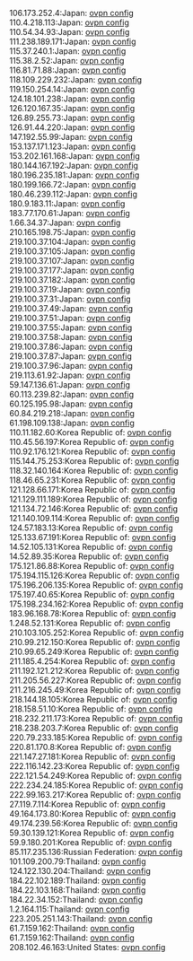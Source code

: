 106.173.252.4:Japan: [ovpn config](vpn/106_173_252_4.ovpn)  
110.4.218.113:Japan: [ovpn config](vpn/110_4_218_113.ovpn)  
110.54.34.93:Japan: [ovpn config](vpn/110_54_34_93.ovpn)  
111.238.189.171:Japan: [ovpn config](vpn/111_238_189_171.ovpn)  
115.37.240.1:Japan: [ovpn config](vpn/115_37_240_1.ovpn)  
115.38.2.52:Japan: [ovpn config](vpn/115_38_2_52.ovpn)  
116.81.71.88:Japan: [ovpn config](vpn/116_81_71_88.ovpn)  
118.109.229.232:Japan: [ovpn config](vpn/118_109_229_232.ovpn)  
119.150.254.14:Japan: [ovpn config](vpn/119_150_254_14.ovpn)  
124.18.101.238:Japan: [ovpn config](vpn/124_18_101_238.ovpn)  
126.120.167.35:Japan: [ovpn config](vpn/126_120_167_35.ovpn)  
126.89.255.73:Japan: [ovpn config](vpn/126_89_255_73.ovpn)  
126.91.44.220:Japan: [ovpn config](vpn/126_91_44_220.ovpn)  
147.192.55.99:Japan: [ovpn config](vpn/147_192_55_99.ovpn)  
153.137.171.123:Japan: [ovpn config](vpn/153_137_171_123.ovpn)  
153.202.161.168:Japan: [ovpn config](vpn/153_202_161_168.ovpn)  
180.144.167.192:Japan: [ovpn config](vpn/180_144_167_192.ovpn)  
180.196.235.181:Japan: [ovpn config](vpn/180_196_235_181.ovpn)  
180.199.166.72:Japan: [ovpn config](vpn/180_199_166_72.ovpn)  
180.46.239.112:Japan: [ovpn config](vpn/180_46_239_112.ovpn)  
180.9.183.11:Japan: [ovpn config](vpn/180_9_183_11.ovpn)  
183.77.170.61:Japan: [ovpn config](vpn/183_77_170_61.ovpn)  
1.66.34.37:Japan: [ovpn config](vpn/1_66_34_37.ovpn)  
210.165.198.75:Japan: [ovpn config](vpn/210_165_198_75.ovpn)  
219.100.37.104:Japan: [ovpn config](vpn/219_100_37_104.ovpn)  
219.100.37.105:Japan: [ovpn config](vpn/219_100_37_105.ovpn)  
219.100.37.107:Japan: [ovpn config](vpn/219_100_37_107.ovpn)  
219.100.37.177:Japan: [ovpn config](vpn/219_100_37_177.ovpn)  
219.100.37.182:Japan: [ovpn config](vpn/219_100_37_182.ovpn)  
219.100.37.19:Japan: [ovpn config](vpn/219_100_37_19.ovpn)  
219.100.37.31:Japan: [ovpn config](vpn/219_100_37_31.ovpn)  
219.100.37.49:Japan: [ovpn config](vpn/219_100_37_49.ovpn)  
219.100.37.51:Japan: [ovpn config](vpn/219_100_37_51.ovpn)  
219.100.37.55:Japan: [ovpn config](vpn/219_100_37_55.ovpn)  
219.100.37.58:Japan: [ovpn config](vpn/219_100_37_58.ovpn)  
219.100.37.86:Japan: [ovpn config](vpn/219_100_37_86.ovpn)  
219.100.37.87:Japan: [ovpn config](vpn/219_100_37_87.ovpn)  
219.100.37.96:Japan: [ovpn config](vpn/219_100_37_96.ovpn)  
219.113.61.92:Japan: [ovpn config](vpn/219_113_61_92.ovpn)  
59.147.136.61:Japan: [ovpn config](vpn/59_147_136_61.ovpn)  
60.113.239.82:Japan: [ovpn config](vpn/60_113_239_82.ovpn)  
60.125.195.98:Japan: [ovpn config](vpn/60_125_195_98.ovpn)  
60.84.219.218:Japan: [ovpn config](vpn/60_84_219_218.ovpn)  
61.198.109.138:Japan: [ovpn config](vpn/61_198_109_138.ovpn)  
110.11.182.60:Korea Republic of: [ovpn config](vpn/110_11_182_60.ovpn)  
110.45.56.197:Korea Republic of: [ovpn config](vpn/110_45_56_197.ovpn)  
110.92.176.121:Korea Republic of: [ovpn config](vpn/110_92_176_121.ovpn)  
115.144.75.253:Korea Republic of: [ovpn config](vpn/115_144_75_253.ovpn)  
118.32.140.164:Korea Republic of: [ovpn config](vpn/118_32_140_164.ovpn)  
118.46.65.231:Korea Republic of: [ovpn config](vpn/118_46_65_231.ovpn)  
121.128.66.171:Korea Republic of: [ovpn config](vpn/121_128_66_171.ovpn)  
121.129.111.189:Korea Republic of: [ovpn config](vpn/121_129_111_189.ovpn)  
121.134.72.146:Korea Republic of: [ovpn config](vpn/121_134_72_146.ovpn)  
121.140.109.114:Korea Republic of: [ovpn config](vpn/121_140_109_114.ovpn)  
124.57.183.13:Korea Republic of: [ovpn config](vpn/124_57_183_13.ovpn)  
125.133.67.191:Korea Republic of: [ovpn config](vpn/125_133_67_191.ovpn)  
14.52.105.131:Korea Republic of: [ovpn config](vpn/14_52_105_131.ovpn)  
14.52.89.35:Korea Republic of: [ovpn config](vpn/14_52_89_35.ovpn)  
175.121.86.88:Korea Republic of: [ovpn config](vpn/175_121_86_88.ovpn)  
175.194.115.126:Korea Republic of: [ovpn config](vpn/175_194_115_126.ovpn)  
175.196.206.135:Korea Republic of: [ovpn config](vpn/175_196_206_135.ovpn)  
175.197.40.65:Korea Republic of: [ovpn config](vpn/175_197_40_65.ovpn)  
175.198.234.162:Korea Republic of: [ovpn config](vpn/175_198_234_162.ovpn)  
183.96.168.78:Korea Republic of: [ovpn config](vpn/183_96_168_78.ovpn)  
1.248.52.131:Korea Republic of: [ovpn config](vpn/1_248_52_131.ovpn)  
210.103.105.252:Korea Republic of: [ovpn config](vpn/210_103_105_252.ovpn)  
210.99.212.150:Korea Republic of: [ovpn config](vpn/210_99_212_150.ovpn)  
210.99.65.249:Korea Republic of: [ovpn config](vpn/210_99_65_249.ovpn)  
211.185.4.254:Korea Republic of: [ovpn config](vpn/211_185_4_254.ovpn)  
211.192.121.212:Korea Republic of: [ovpn config](vpn/211_192_121_212.ovpn)  
211.205.56.227:Korea Republic of: [ovpn config](vpn/211_205_56_227.ovpn)  
211.216.245.49:Korea Republic of: [ovpn config](vpn/211_216_245_49.ovpn)  
218.144.18.105:Korea Republic of: [ovpn config](vpn/218_144_18_105.ovpn)  
218.158.51.10:Korea Republic of: [ovpn config](vpn/218_158_51_10.ovpn)  
218.232.211.173:Korea Republic of: [ovpn config](vpn/218_232_211_173.ovpn)  
218.238.203.7:Korea Republic of: [ovpn config](vpn/218_238_203_7.ovpn)  
220.79.233.185:Korea Republic of: [ovpn config](vpn/220_79_233_185.ovpn)  
220.81.170.8:Korea Republic of: [ovpn config](vpn/220_81_170_8.ovpn)  
221.147.27.181:Korea Republic of: [ovpn config](vpn/221_147_27_181.ovpn)  
222.116.142.23:Korea Republic of: [ovpn config](vpn/222_116_142_23.ovpn)  
222.121.54.249:Korea Republic of: [ovpn config](vpn/222_121_54_249.ovpn)  
222.234.24.185:Korea Republic of: [ovpn config](vpn/222_234_24_185.ovpn)  
222.99.163.217:Korea Republic of: [ovpn config](vpn/222_99_163_217.ovpn)  
27.119.7.114:Korea Republic of: [ovpn config](vpn/27_119_7_114.ovpn)  
49.164.173.80:Korea Republic of: [ovpn config](vpn/49_164_173_80.ovpn)  
49.174.239.56:Korea Republic of: [ovpn config](vpn/49_174_239_56.ovpn)  
59.30.139.121:Korea Republic of: [ovpn config](vpn/59_30_139_121.ovpn)  
59.9.180.201:Korea Republic of: [ovpn config](vpn/59_9_180_201.ovpn)  
85.117.235.136:Russian Federation: [ovpn config](vpn/85_117_235_136.ovpn)  
101.109.200.79:Thailand: [ovpn config](vpn/101_109_200_79.ovpn)  
124.122.130.204:Thailand: [ovpn config](vpn/124_122_130_204.ovpn)  
184.22.102.189:Thailand: [ovpn config](vpn/184_22_102_189.ovpn)  
184.22.103.168:Thailand: [ovpn config](vpn/184_22_103_168.ovpn)  
184.22.34.152:Thailand: [ovpn config](vpn/184_22_34_152.ovpn)  
1.2.164.115:Thailand: [ovpn config](vpn/1_2_164_115.ovpn)  
223.205.251.143:Thailand: [ovpn config](vpn/223_205_251_143.ovpn)  
61.7.159.162:Thailand: [ovpn config](vpn/61_7_159_162.ovpn)  
61.7.159.162:Thailand: [ovpn config](vpn/61_7_159_162.ovpn)  
208.102.46.163:United States: [ovpn config](vpn/208_102_46_163.ovpn)  
